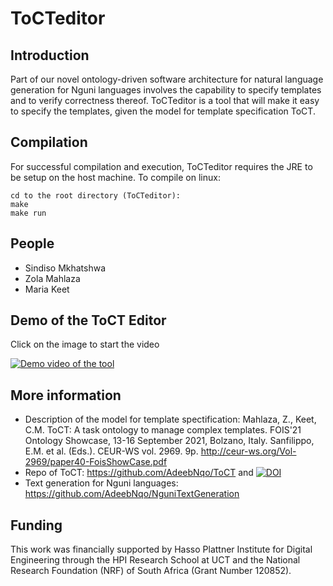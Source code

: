 # ToCTeditor

## Introduction
Part of our novel ontology-driven software architecture for natural language generation for Nguni languages involves the capability to specify templates and to verify correctness thereof. ToCTeditor is a tool that will make it easy to specify the templates, given the model for template specification ToCT.

## Compilation
For successful compilation and execution, ToCTeditor requires the JRE to be setup on the host machine.
To compile on linux:  
```
cd to the root directory (ToCTeditor):
make
make run
```

## People

* Sindiso Mkhatshwa
* Zola Mahlaza
* Maria Keet

## Demo of the ToCT Editor
Click on the image to start the video

[![Demo video of the tool](https://people.cs.uct.ac.za/~mkeet/files/screenshotTEdiAllSome.png)](https://people.cs.uct.ac.za/~mkeet/files/TEdiDemoSmall.mp4)

## More information

* Description of the model for template spectification: Mahlaza, Z., Keet, C.M. ToCT: A task ontology to manage complex templates. FOIS'21 Ontology Showcase, 13-16 September 2021, Bolzano, Italy. Sanfilippo, E.M. et al. (Eds.). CEUR-WS vol. 2969. 9p. http://ceur-ws.org/Vol-2969/paper40-FoisShowCase.pdf
* Repo of ToCT: https://github.com/AdeebNqo/ToCT and [![DOI](https://zenodo.org/badge/359607259.svg)](https://zenodo.org/badge/latestdoi/359607259)
* Text generation for Nguni languages: https://github.com/AdeebNqo/NguniTextGeneration


## Funding

This work was financially supported by Hasso Plattner Institute for Digital Engineering through the HPI Research School at UCT and the National Research Foundation (NRF) of South Africa (Grant Number 120852).
